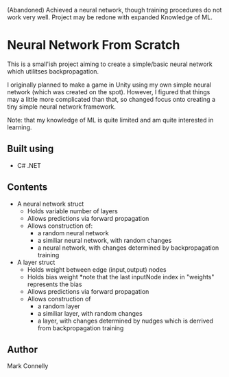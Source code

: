 (Abandoned)
Achieved a neural network, though training procedures do not work very well. Project may be redone with expanded Knowledge of ML.

# Neural Network From Scratch
This is a small'ish project aiming to create a simple/basic neural network which utilitses backpropagation. 

I originally planned to make a game in Unity using my own simple neural network (which was created on the spot). However, I figured that things may a little more complicated than that, so changed focus onto creating a tiny simple neural network framework.

Note: that my knowledge of ML is quite limited and am quite interested in learning.

## Built using
- C# .NET

## Contents
- A neural network struct
  - Holds variable number of layers
  - Allows predictions via forward propagation
  - Allows construction of: 
    - a random neural network
    - a similiar neural network, with random changes
    - a neural network, with changes determined by backpropagation training
- A layer struct
  - Holds weight between edge (input,output) nodes
  - Holds bias weight *note that the last inputNode index in "weights" represents the bias
  - Allows predictions via forward propagation
  - Allows construction of 
    - a random layer
    - a similiar layer, with random changes
    - a layer, with changes determined by nudges which is derrived from backpropagation training

## Author
Mark Connelly
